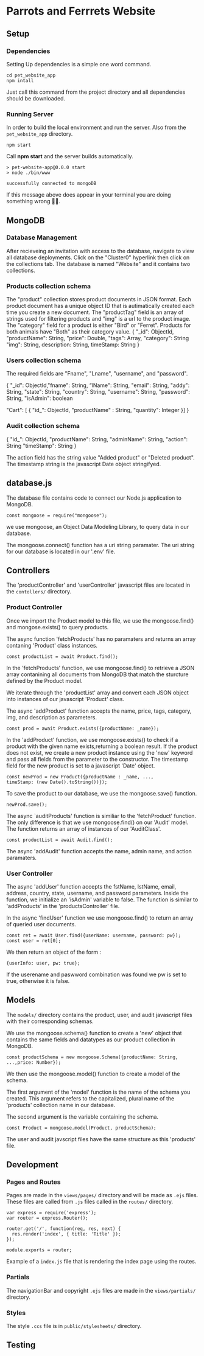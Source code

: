 # Parrots and Ferrrets Website
## Setup 
### Dependencies
Setting Up dependencies is a simple one word command.
```
cd pet_website_app
npm intall
```
Just call this command from the project directory and all dependencies should be
downloaded. 

### Running Server 
In order to build the local environment and run the server. Also from the `pet_website_app` directory. 
```
npm start
```
Call **npm start** and the server builds automatically.
```
> pet-website-app@0.0.0 start
> node ./bin/www

successfully connected to mongoDB
```
If this message above does appear in your terminal you are doing something wrong 👎🏽.


## MongoDB
### Database Management

After recieveing an invitation with access to the database, navigate to view all database deployments. Click on the "Cluster0" hyperlink then click on the collections tab. The database is named "Website" and it contains two collections.


### Products collection schema

The "product" collection stores product documents in JSON format. Each product document has a unique object ID that is autimatically created each time you create a new document. The "productTag" field is an array of strings used for filtering products and "img" is a url to the product image. The "category" field for a product is either "Bird" or "Ferret". Products for both animals have "Both" as their category value. 
{
"_id": ObjectId,
"productName": String,
"price": Double,
"tags": Array,
"category": String
"img": String,
description: String,
timeStamp: String
}


### Users collection schema

The required fields are "Fname", "Lname", "username", and "password".

{ "_id": ObjectId,"fname": String,
“lName": String,
"email": String,
"addy": String,
"state": String,
"country": String,
"username": String,
"password": String,
"isAdmin": boolean

"Cart": [
{
"id_": ObjectId,
"productName" : String,
"quantity": Integer
}]
}


### Audit collection schema
{
"id_": ObjectId,
"productName": String,
"adminName": String,
"action": String
"timeStamp": String
}

The action field has the string value "Added product" or "Deleted product". The timestamp string is the javascript Date object stringifyed.


## database.js

The database file contains code to connect our Node.js application to MongoDB.

```
const mongoose = require("mongoose");
```
we use mongoose, an Object Data Modeling Library, to query data in our database.

The mongoose.connect() function has a uri string paramater. The uri string for our database is located in our '.env' file. 

## Controllers
The 'productController' and 'userController' javascript files are located in the `contollers/` directory.
### Product Controller

Once we import the Product model to this file, we use the mongoose.find() and mongose.exists() to query products.

The async function 'fetchProducts' has no paramaters and returns an array contaning 'Product' class instances.

```
const productList = await Product.find();
```
In the 'fetchProducts' function, we use mongoose.find() to retrieve a JSON array contanining all documents from MongoDB that match the sturcture defined by the Product model.

We iterate through the 'productList' array and convert each JSON object into instances of our javascript 'Product' class. 

The async 'addProduct' function accepts the name, price, tags, category, img, and description as parameters.

```
const prod = await Product.exists({productName: _name});
```
In the 'addProduct' function, we use mongoose.exists() to check if a product with the given name exists,returning a boolean result. If the product does not exist, we create a new product instance using the 'new' keyword and pass all fields from the parameter to the constructor. The timestamp field for the new product is set to a javascript 'Date' object.


```
const newProd = new Product({productName : _name, ...,
timeStamp: (new Date().toString())});
```

To save the product to our database, we use the mongoose.save() function. 

```
newProd.save();
```

The async `auditProducts' function is similiar to the 'fetchProduct' function. The only difference is that we use mongoose.find() on our 'Audit' model. The function returns an array of instances of our 'AuditClass'. 

```
const productList = await Audit.find();
```

The async 'addAudit' function accepts the name, admin name, and action paramaters. 

### User Controller
The async 'addUser' function accepts the fstName, lstName, email, address, country, state, username, and password parameters. Inside the function, we initialize an 'isAdmin' variable to false. The function is similar to 'addProducts' in the 'productsController' file. 

In the async 'findUser' function we use mongoose.find() to return an array of queried user documents.

```
const ret = await User.find({userName: username, password: pw});
const user = ret[0];
```

We then return an object of the form : 
``` 
{userInfo: user, pw: true};
```
If the userename and paswword combination was found we pw is set to true, otherwise it is false.

## Models  
The `models/` directory contains the product, user, and audit javascript files with their corresponding schemas. 

We use the mongoose.schema() function to create a 'new' object that contains the same fields and datatypes as our product collection in MongoDB. 

```
const productSchema = new mongoose.Schema({productName: String, ...,price: Number});
```
We then use the mongoose.model() function to create a model of the schema. 

The first argument of the 'model' function is the name of the schema you created. This argument refers to the capitalized, plural name of the 'products' collection name in our database.

The second argument is the variable containing the schema.

```
const Product = mongoose.model(Product, productSchema);
```

The user and audit javscript files have the same structure as this 'products' file. 


## Development
### Pages and Routes
Pages are made in the `views/pages/` directory and will be made as `.ejs` files. 
These files are called from `.js` files called in the `routes/` directory. 
```
var express = require('express');
var router = express.Router();

router.get('/', function(req, res, next) {
  res.render('index', { title: 'Title' });
});

module.exports = router;
```
Example of a `index.js` file that is rendering the index page using the routes.


### Partials 
The navigationBar and copyright `.ejs` files are made in the `views/partials/` directory.

### Styles
The style `.ccs` file is in `public/stylesheets/` directory. 

## Testing





